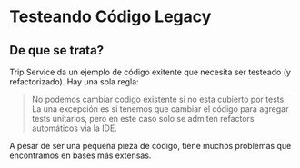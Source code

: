 Testeando Código Legacy
=======================

De que se trata?
----------------
Trip Service da un ejemplo de código exitente que necesita ser testeado (y refactorizado). 
Hay una sola regla: 

> No podemos cambiar codigo existente si no esta cubierto por tests. 
> La una excepción es si tenemos que cambiar el código para agregar tests unitarios, 
> pero en este caso solo se admiten refactors automáticos via la IDE. 

A pesar de ser una pequeña pieza de código, 
tiene muchos problemas que encontramos en bases más extensas.